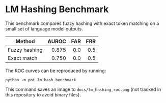 # LM Hashing Benchmark

This benchmark compares fuzzy hashing with exact token matching on a small set of language model outputs.

| Method | AUROC | FAR | FRR |
|--------|------:|----:|----:|
| Fuzzy hashing | 0.875 | 0.0 | 0.5 |
| Exact match | 0.750 | 0.0 | 0.5 |

The ROC curves can be reproduced by running:

```
python -m pot.lm.hash_benchmark
```

This command saves an image to `docs/lm_hashing_roc.png` (not tracked in
this repository to avoid binary files).

